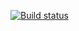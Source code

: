 [![Build status](https://ci.appveyor.com/api/projects/status/ik9wi7giy1frbbk7?svg=true)](https://ci.appveyor.com/project/SlavaFors/ajs-homeworks-oop-2)